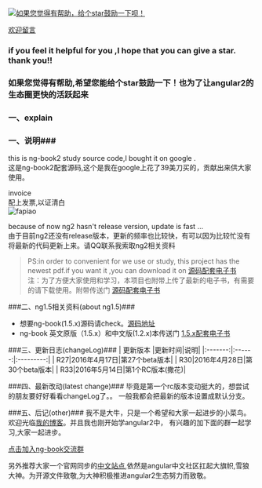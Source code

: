 [![如果您觉得有帮助，给个star鼓励一下呗！](http://static.xiaomo.info/images/star.jpg)](https://github.com/qq83387856/angular2) 
  
[欢迎留言](https://github.com/qq83387856/angular2/issues) 

### if you feel it helpful for you ,I hope that you can give a star. thank you!!
### 如果您觉得有帮助,希望您能给个star鼓励一下！也为了让angular2的生态圈更快的活跃起来

### 一、explain ###
### 一、说明###

   this is ng-book2 study source code,I bought it on google .    
   这是ng-book2配套源码,这个是我在google上花了39美刀买的，贡献出来供大家使用。    
   
   invoice    
   配上发票,以证清白    
      ![fapiao](http://static.xiaomo.info/images/fapiao.png)    
      
because of now ng2 hasn't release version, update is fast ...    
由于目前ng2还没有release版本，更新的频率也比较快，有可以因为比较忙没有将最新的代码更新上来。请QQ联系我索取ng2相关资料     
   
>PS:in order to convenient for we use or study, this project has the newest pdf.if you want it ,you can download it on [源码配套电子书](https://github.com/qq83387856/angular2/tree/r33/%E7%94%B5%E5%AD%90%E4%B9%A6)    
>注：为了方便大家使用和学习，本项目也附带上传了最新的电子书，有需要的请下载使用。附带传送门 [源码配套电子书](https://github.com/qq83387856/angular2/tree/r33/%E7%94%B5%E5%AD%90%E4%B9%A6)


###二、ng1.5相关资料(about ng1.5)###
* 想要ng-book(1.5.x)源码请check。[源码地址](https://github.com/qq83387856/ng-book-code/tree/master)
* ng-book 英文原版（1.5.x）和中文版(1.2.x)本传送门 [1.5.x配套电子书](https://github.com/qq83387856/ng-book-code/tree/master/pdf)

###三、更新日志(changeLog)###
| 更新版本 |更新时间|说明|
|:-------:|:------:|:---------:|
| R27|2016年4月17日|第27个beta版本|
| R30|2016年4月28日|第30个beta版本|
| R33|2016年5月14日|第1个RC版本(撒花)|

###四、最新改动(latest change)###
毕竟是第一个rc版本变动挺大的，想尝试的朋友要好好看看changeLog了。。
一般我都会把最新的版本设置成默认分支。

###五、后记(other)###
我不是大牛，只是一个希望和大家一起进步的小菜鸟。欢迎光临[我的博客](http://blog.xiaomo.info)。并且我也刚开始学angular2中，
有兴趣的加下面的群一起学习,大家一起进步。

[点击加入ng-book交流群](http://jq.qq.com/?_wv=1027&k=29LUKS8)  

另外推荐大家一个官网同步的[中文站点](http://angular.live/translate/cn/about.html),依然是angular中文社区扛起大旗帜,雪狼大神。为开源文件致敬,为大神积极推进angular2生态努力而致敬。

